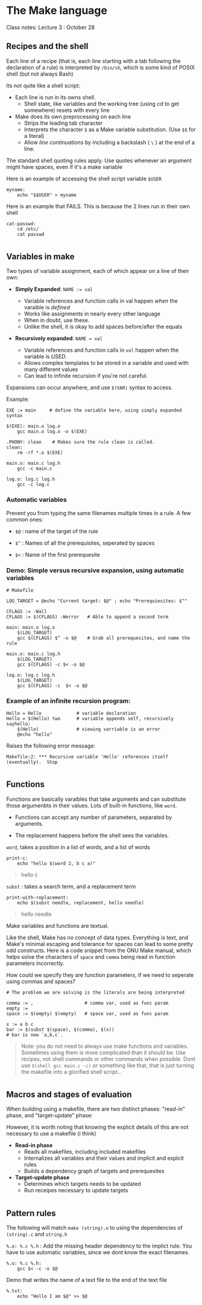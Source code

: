 # The Make language
Class notes: Lecture 3 : October 28



## Recipes and the shell

Each line of a recipe (that is, each line starting with a tab following the declaration of a rule) is interpreted by `/bin/sh`, which is some kind of POSIX shell (but not always Bash)


Its not quite like a shell script:
- Each line is run in its owns shell.
    - Shell state, like variables and the working tree (using cd to get somewhere) resets with every line
- Make does its own preprocessing on each line
    - Strips the leading tab character
    - Interprets the character `$` as a Make variable substitution. (Use `$$` for a literal)
    - Allow _line continuations_ by including a backslash ( `\` ) at the end of a line.

The standard shell quoting rules apply. Use quotes whenever an argument might have spaces, even if it's a make variable

Here is an example of accessing the shell script variable `$USER`
```cmake= 
myname: 
	echo "$$USER" > myname 
```

Here is an example that FAILS.  This is because the 2 lines run in their own shell
```cmake=
cat-passwd:
	cd /etc/
	cat passwd
```
#
## Variables in make

Two types of variable assignment, each of which appear on a line of their own:
- **Simply Expanded**: `NAME := val`
    - Variable references and function calls in val happen _when_ the varaible is _defined_
    - Works like assignments in nearly every other language
    - When in doubt, use these.
    - Unlike the shell, it is okay to add spaces before/after the equals

- **Recursively expanded**: `NAME = val`
    - Variable references and function calls in `val` happen when the variable is _USED_.
    - Allows complex templates to be stored in a variable and used with many different values
    - Can lead to infinite recursion if you're not careful.

Expansions can occur anywhere, and use `$(VAR)` syntax to access.

Example: 
```cmake=
EXE := main     # define the variable here, using simply expanded syntax

$(EXE): main.o log.o
	gcc main.o log.o -o $(EXE)

.PHONY: clean    # Makes sure the rule clean is called.
clean:
	rm -rf *.o $(EXE)
	
main.o: main.c log.h
	gcc -c main.c

log.o: log.c log.h
	gcc -c log.c
```

### Automatic variables

Prevent you from typing the same filenames multiple times in a rule. A few common ones:

- `$@` : name of the target of the rule

- `$^` : Names of all the prerequisites, seperated by spaces

- `$<` : Name of the first prerequesite



### Demo: Simple versus recursive expansion, using automatic variables 

```cmake=
# Makefile

LOG_TARGET = @echo "Current target: $@" ; echo "Prerequiesites: $^"

CFLAGS := -Wall
CFLAGS := $(CFLAGS) -Werror   # Able to append a second term

main: main.o log.o
    $(LOG_TARGET)
    gcc $(CFLAGS) $^ -o $@    # Grab all prerequesites, and name the rule

main.o: main.c log.h
    $(LOG_TARGET)
    gcc $(CFLAGS) -c $< -o $@

log.o: log.c log.h
    $(LOG_TARGET)
    gcc $(CFLAGS) -c  $< -o $@
```

### Example of an infinite recursion program:
```cmake=
Hello = Hello             # variable declaration
Hello = $(Hello) two      # variable appends self, recursively
sayhello:
	$(Hello)              # viewing varriable is an error
	@echo "hello"
```

Raises the following error message:

`Makefile:2: *** Recursive variable 'Hello' references itself (eventually).  Stop`

#

## Functions

Functions are basically varaibles that take arguments and can substitute those argumenbts in their values. Lots of built-in functions, like `word`.

- Functions can accept any number of parameters, separated by arguments.

- The replacement happens before the shell sees the variables. 

`word`, takes a position in a list of words, and a list of words
```cmake=
print-c:
    echo "hello $(word 2, b c a)" 
```
> hello c

`subst` : takes a search term, and a replacement term
```cmake=
print-with-replacement:
    echo $(subst needle, replacement, hello needle)
```
> hello needle


Make variables and functions are textual.

Like the shell, Make has no concept of data types. Everything is text, and Make's minimal escaping and tolerance for spaces can lead to some pretty odd constructs. Here is a code snippet from the GNU Make manual, which helps solve the characters of `space` and `comma` being read in function parameters incorrectly. 

How could we specify they are function parameters, if we need to seperate using commas and spaces?
```cmake=
# The problem we are solving is the literals are being interpreted

comma := ,                   # comma var, used as func param
empty :=                     
space := $(empty) $(empty)   # space var, used as func param

x := a b c
bar := $(subst $(space), $(comma), $(x)) 
# bar is now `a,b,c`.
```

> Note: you do not need to always use make functions and variables. Sometimes using them is more complicated than it should be. Use recipes, not shell commands or other commands when possible. Dont use `$(shell gcc main.c -c)` or something like that, that is just turning the makefile into a glorified shell script...
#

## Macros and stages of evaluation
When building using a makefile, there are two distinct phases: "read-in" phase, and  "target-update" phase:

However, it is worth noting that knowing the explicit details of this are not necessary to use a makefile (i think)

- **Read-in phase** 
    - Reads all makefiles, including included makefiles
    - Internalizes all variables and their values and implicit and explcit rules
    - Builds a dependency graph of targets and prerequesites
- **Target-update phase**
    - Determines which targets needs to be updated
    - Run receipes necessary to update targets

# 

## Pattern rules

The following will match `make (string).o` to using the dependencies of `(string).c` and `string.h`

`%.o: %.c %.h` : Add the missing header dependency to the implict rule. You have to use automatic variables, since we dont know the exact filenames.

```cmake=
%.o: %.c %.h:
    gcc $< -c -o $@ 
```

Demo that writes the name of a text file to the end of the text file 
```cmake=
%.txt:
    echo "Hello I am $@" >> $@
```

